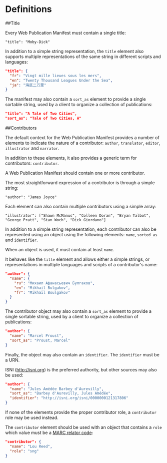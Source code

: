 # Definitions

##Title

Every Web Publication Manifest must contain a single title:

`"title": "Moby-Dick"`

In addition to a simple string representation, the `title` element also supports multiple representations of the same string in different scripts and languages:

```json
"title": {
  "fr": "Vingt mille lieues sous les mers",
  "en": "Twenty Thousand Leagues Under the Sea",
  "ja": "海底二万里"
}
```

The manifest may also contain a `sort_as` element to provide a single sortable string, used by a client to organize a collection of publications:

```json
"title": "A Tale of Two Cities",
"sort_as": "Tale of Two Cities, A"
```

##Contributors

The default context for the Web Publication Manifest provides a number of elements to indicate the nature of a contributor: `author`, `translator`, `editor`, `illustrator` and `narrator`.

In addition to these elements, it also provides a generic term for contributors: `contributor`.

A Web Publication Manifest should contain one or more contributor.

The most straightforward expression of a contributor is through a simple string:

`"author": "James Joyce"`

Each element can also contain multiple contributors using a simple array:

`"illustrator": ["Shawn McManus", "Colleen Doran", "Bryan Talbot", "George Pratt", "Stan Woch", "Dick Giordano"]`

In addition to a simple string representation, each contributor can also be represented using an object using the following elements: `name`, `sorted_as` and `identifier`.

When an object is used, it must contain at least `name`. 

It behaves like the `title` element and allows either a simple strings, or representations in multiple languages and scripts of a contributor's name:

```json
"author": {
  "name": {
    "ru": "Михаил Афанасьевич Булгаков",
    "en": "Mikhail Bulgakov",
    "fr": "Mikhaïl Boulgakov"
  }
}
```

The contributor object may also contain a `sort_as` element to provide a single sortable string, used by a client to organize a collection of publications:

```json
"author": {
  "name": "Marcel Proust",
  "sort_as": "Proust, Marcel"
}
```

Finally, the object may also contain an `identifier`. The `identifier` must be a URN.

ISNI (http://isni.org) is the preferred authority, but other sources may also be used:

```json
"author": {
  "name": "Jules Amédée Barbey d'Aurevilly",
  "sort_as": "Barbey d'Aurevilly, Jules Amédée",
  "identifier": "http://isni.org/isni/0000000121317806"
}
```
If none of the elements provide the proper contributor role, a `contributor` role may be used instead. 

The `contributor` element should be used with an object that contains a `role` which value must be a [MARC relator code](https://www.loc.gov/marc/relators/relaterm.html): 

```json
"contributor": {
  "name": "Lou Reed",
  "role": "sng"
}
```
